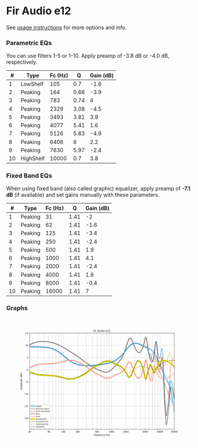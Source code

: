 # Fir Audio e12
See [usage instructions](https://github.com/jaakkopasanen/AutoEq#usage) for more options and info.

### Parametric EQs
You can use filters 1-5 or 1-10. Apply preamp of -3.8 dB or -4.0 dB, respectively.

|   # | Type      |   Fc (Hz) |    Q |   Gain (dB) |
|-----|-----------|-----------|------|-------------|
|   1 | LowShelf  |       105 | 0.7  |        -1.6 |
|   2 | Peaking   |       164 | 0.66 |        -3.9 |
|   3 | Peaking   |       783 | 0.74 |         4   |
|   4 | Peaking   |      2329 | 3.08 |        -4.5 |
|   5 | Peaking   |      3493 | 3.81 |         3.9 |
|   6 | Peaking   |      4077 | 5.41 |         1.6 |
|   7 | Peaking   |      5126 | 5.83 |        -4.9 |
|   8 | Peaking   |      6408 | 6    |         2.2 |
|   9 | Peaking   |      7630 | 5.97 |        -2.4 |
|  10 | HighShelf |     10000 | 0.7  |         3.8 |

### Fixed Band EQs
When using fixed band (also called graphic) equalizer, apply preamp of **-7.1 dB** (if available) and set gains manually with these parameters.

|   # | Type    |   Fc (Hz) |    Q |   Gain (dB) |
|-----|---------|-----------|------|-------------|
|   1 | Peaking |        31 | 1.41 |        -2   |
|   2 | Peaking |        62 | 1.41 |        -1.6 |
|   3 | Peaking |       125 | 1.41 |        -3.4 |
|   4 | Peaking |       250 | 1.41 |        -2.4 |
|   5 | Peaking |       500 | 1.41 |         1.9 |
|   6 | Peaking |      1000 | 1.41 |         4.1 |
|   7 | Peaking |      2000 | 1.41 |        -2.4 |
|   8 | Peaking |      4000 | 1.41 |         1.6 |
|   9 | Peaking |      8000 | 1.41 |        -0.4 |
|  10 | Peaking |     16000 | 1.41 |         7   |

### Graphs
![](./Fir%20Audio%20e12.png)
